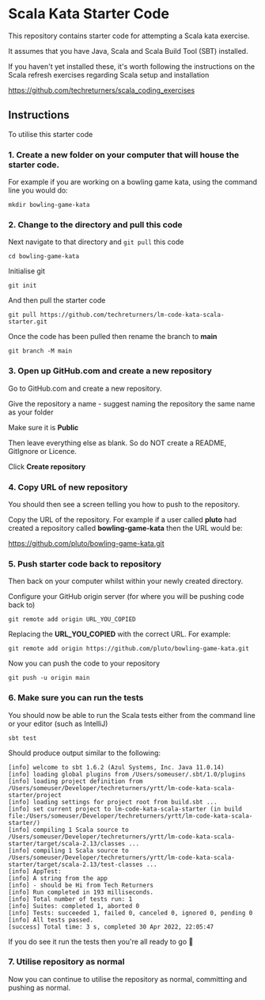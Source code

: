 # Scala Kata Starter Code

This repository contains starter code for attempting a Scala kata exercise.

It assumes that you have Java, Scala and Scala Build Tool (SBT) installed.

If you haven't yet installed these, it's worth following the instructions on the Scala refresh exercises regarding Scala setup and installation

https://github.com/techreturners/scala_coding_exercises

## Instructions

To utilise this starter code

### 1. Create a new folder on your computer that will house the starter code.

For example if you are working on a bowling game kata, using the command line you would do:

```
mkdir bowling-game-kata
```

### 2. Change to the directory and pull this code

Next navigate to that directory and `git pull` this code

```
cd bowling-game-kata
```

Initialise git

```
git init
```

And then pull the starter code

```
git pull https://github.com/techreturners/lm-code-kata-scala-starter.git
```

Once the code has been pulled then rename the branch to **main**

```
git branch -M main
```

### 3. Open up GitHub.com and create a new repository

Go to GitHub.com and create a new repository.

Give the repository a name - suggest naming the repository the same name as your folder

Make sure it is **Public**

Then leave everything else as blank. So do NOT create a README, GitIgnore or Licence.

Click **Create repository**

### 4. Copy URL of new repository

You should then see a screen telling you how to push to the repository.

Copy the URL of the repository. For example if a user called **pluto** had created a repository called **bowling-game-kata** then the URL would be:

https://github.com/pluto/bowling-game-kata.git

### 5. Push starter code back to repository

Then back on your computer whilst within your newly created directory. 

Configure your GitHub origin server (for where you will be pushing code back to)

```
git remote add origin URL_YOU_COPIED
```

Replacing the **URL_YOU_COPIED** with the correct URL. For example:

```
git remote add origin https://github.com/pluto/bowling-game-kata.git
```

Now you can push the code to your repository

```
git push -u origin main
```

### 6. Make sure you can run the tests

You should now be able to run the Scala tests either from the command line or your editor (such as IntelliJ)

```
sbt test
```

Should produce output similar to the following:

```
[info] welcome to sbt 1.6.2 (Azul Systems, Inc. Java 11.0.14)
[info] loading global plugins from /Users/someuser/.sbt/1.0/plugins
[info] loading project definition from /Users/someuser/Developer/techreturners/yrtt/lm-code-kata-scala-starter/project
[info] loading settings for project root from build.sbt ...
[info] set current project to lm-code-kata-scala-starter (in build file:/Users/someuser/Developer/techreturners/yrtt/lm-code-kata-scala-starter/)
[info] compiling 1 Scala source to /Users/someuser/Developer/techreturners/yrtt/lm-code-kata-scala-starter/target/scala-2.13/classes ...
[info] compiling 1 Scala source to /Users/someuser/Developer/techreturners/yrtt/lm-code-kata-scala-starter/target/scala-2.13/test-classes ...
[info] AppTest:
[info] A string from the app
[info] - should be Hi from Tech Returners
[info] Run completed in 193 milliseconds.
[info] Total number of tests run: 1
[info] Suites: completed 1, aborted 0
[info] Tests: succeeded 1, failed 0, canceled 0, ignored 0, pending 0
[info] All tests passed.
[success] Total time: 3 s, completed 30 Apr 2022, 22:05:47
```

If you do see it run the tests then you're all ready to go 🙌

### 7. Utilise repository as normal

Now you can continue to utilise the repository as normal, committing and pushing as normal.


